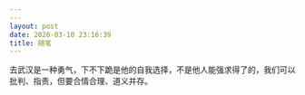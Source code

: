 ```yaml
---
---
layout: post
date: 2020-03-10 23:16:39
title: 随笔
---
```

去武汉是一种勇气，下不下跪是他的自我选择，不是他人能强求得了的，我们可以批判、指责，但要合情合理、道义并存。
